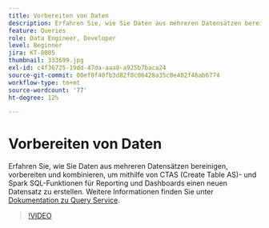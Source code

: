 ```yaml
---
title: Vorbereiten von Daten
description: Erfahren Sie, wie Sie Daten aus mehreren Datensätzen bereinigen, vorbereiten und kombinieren, um mithilfe von CTAS (Create Table AS)- und Spark SQL-Funktionen für Reporting und Dashboards einen neuen Datensatz zu erstellen.
feature: Queries
role: Data Engineer, Developer
level: Beginner
jira: KT-8005
thumbnail: 333699.jpg
exl-id: c4f36725-19dd-47da-aaa8-a925b7baca24
source-git-commit: 00ef0f40fb3d82f0c06428a35c0e402f46ab6774
workflow-type: tm+mt
source-wordcount: '77'
ht-degree: 12%

---
```


# Vorbereiten von Daten

Erfahren Sie, wie Sie Daten aus mehreren Datensätzen bereinigen, vorbereiten und kombinieren, um mithilfe von CTAS (Create Table AS)- und Spark SQL-Funktionen für Reporting und Dashboards einen neuen Datensatz zu erstellen. Weitere Informationen finden Sie unter [Dokumentation zu Query Service](https://experienceleague.adobe.com/docs/experience-platform/query/home.html?lang=de).

>[!VIDEO](https://video.tv.adobe.com/v/333699?learn=on)
